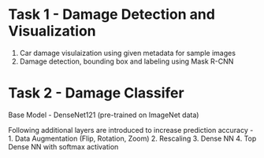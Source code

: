 #  Task 1 - Damage Detection and Visualization
1. Car damage visulaization using given metadata for sample images
2. Damage detection, bounding box and labeling using Mask R-CNN 

#  Task 2 - Damage Classifer
Base Model - DenseNet121 (pre-trained on ImageNet data)

Following additional layers are introduced to increase prediction accuracy - 
	1. Data Augmentation (Flip, Rotation, Zoom)
	2. Rescaling
	3. Dense NN
	4. Top Dense NN with softmax activation